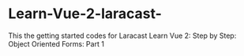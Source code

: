 # Learn-Vue-2-laracast-
This the getting started codes for Laracast Learn Vue 2: Step by Step: Object Oriented Forms: Part 1
